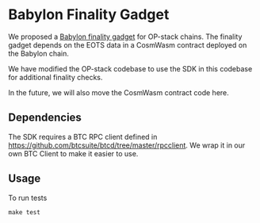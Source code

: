 # Babylon Finality Gadget

We proposed a [Babylon finality gadget](https://github.com/ethereum-optimism/specs/discussions/218) for OP-stack chains. The finality gadget depends on the EOTS data in a CosmWasm contract deployed on the Babylon chain. 

We have modified the OP-stack codebase to use the SDK in this codebase for additional finality checks.

In the future, we will also move the CosmWasm contract code here.

## Dependencies

The SDK requires a BTC RPC client defined in https://github.com/btcsuite/btcd/tree/master/rpcclient. We wrap it in our own BTC Client to make it easier to use.

## Usage

To run tests

```
make test
```
